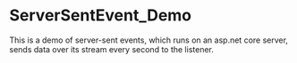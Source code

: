 # ServerSentEvent_Demo
This is a demo of server-sent events, which runs on an asp.net core server, sends data over its stream every second to the listener.
